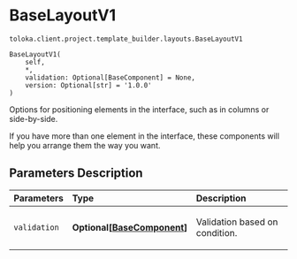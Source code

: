 # BaseLayoutV1
`toloka.client.project.template_builder.layouts.BaseLayoutV1`

```
BaseLayoutV1(
    self,
    *,
    validation: Optional[BaseComponent] = None,
    version: Optional[str] = '1.0.0'
)
```

Options for positioning elements in the interface, such as in columns or side-by-side.


If you have more than one element in the interface, these components will help you arrange them the way you want.

## Parameters Description

| Parameters | Type | Description |
| :----------| :----| :-----------|
`validation`|**Optional\[[BaseComponent](toloka.client.project.template_builder.base.BaseComponent.md)\]**|<p>Validation based on condition.</p>
